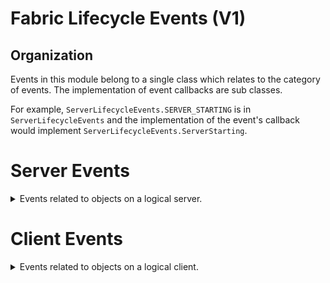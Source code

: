 # Fabric Lifecycle Events (V1)

## Organization

Events in this module belong to a single class which relates to the category of events.
The implementation of event callbacks are sub classes.

For example, `ServerLifecycleEvents.SERVER_STARTING` is in `ServerLifecycleEvents` and the implementation of the event's callback would implement `ServerLifecycleEvents.ServerStarting`.

# Server Events

<details><summary>Events related to objects on a logical server.</summary>

## `ServerLifecycleEvents`

<details><summary>Contains lifecycle events related to a Minecraft Server.</summary>

#### `ServerLifecycleEvents.SERVER_STARTING`

- Called when a Minecraft server is starting. This is called before any worlds are loaded, no players are connected yet and the `PlayerManager` is null.
- Mods which rely on tracking the current server instance may use this event to capture the server instance.

#### `ServerLifecycleEvents.SERVER_STARTED`

- Called when a Minecraft server has finshed starting and is about to tick for the first time. When this event is called, all worlds have been loaded and players are ready to be accepted.

#### `ServerLifecycleEvents.SERVER_STOPPING`

- Called when a Minecraft server has started shutting down.
- This occurs before the server's network channel is closed and before any connected players are disconnected.

#### `ServerLifecycleEvents.SERVER_STOPPED`

- Called when a Minecraft server has stopped.
All worlds have been closed and all (block) entities and players have been unloaded.
- If a mod stores the server instance anywhere, this event should be used for reference cleanup.
- Depending on the implementation of the server the following may occur after this event is called:
    - On an integrated server (`EnvType.CLIENT`), the client will continue running.
    - On a dedicated server (`EnvType.SERVER`), this will be the last event called. The JVM will terminate after this event.

#### `ServerLifecycleEvents.START_DATA_PACK_RELOAD`
- Called before a Minecraft server reloads data packs.
- In vanilla, this is typically called after `/reload` command is executed.

#### `ServerLifecycleEvents.END_DATA_PACK_RELOAD`
- Called after a Minecraft server has reloaded data packs.
- This event does not garuntee the data pack reload was successful.
- Per the `EndDataPackReload` interface, the last `boolean` parameter specifies whether the data pack reload was successful.

```java
@FunctionalInterface
public interface EndDataPackReload {
    void endDataPackReload(MinecraftServer server, ServerResourceManager serverResourceManager, boolean success);
}
```
- If the data pack reload is successful, data packs will be set. If the reload failed, then the currently loaded data packs will be kept.
</details>

## `ServerTickEvents`

<details><summary>Contains events related to the ticking of a Minecraft server.</summary>

#### `ServerTickEvents.START_SERVER_TICK`
- Called at the start of the server tick.
- This event can be used by mods to pre-process before the server tick occurs.

#### `ServerTickEvents.END_SERVER_TICK`
- Called at the end of the server tick.

#### `ServerTickEvents.START_WORLD_TICK`
- Called at the start of a ServerWorld's tick.

#### `ServerTickEvents.END_WORLD_TICK`
- Called at the end of a ServerWorld's tick.
- End of world tick may be used to start async computations for the next tick.
</details>

## `ServerWorldEvents`

<details><summary>Events related to the lifecycle of server worlds.</summary>

#### `ServerWorldEvents.LOAD`
- Called when a world is loaded by a Minecraft server.
- This event may be called at any time, but is typically called between `ServerLifecycleEvents.SERVER_STARTING` and `ServerLifecycleEvents.SERVER_STARTED`.
- Mods which implement dynamically loaded dimensions may call this event to notify other mods of a new server world being loaded.

#### `ServerWorldEvents.UNLOAD`
- Called before a world is unloaded by a Minecraft server.
- This event may be called at any time but is typically called after a server has started shutting down (`ServerLifecycleEvents.SERVER_STOPPING`).
- Mods which implement dynamically loaded dimensions may call this event to notify other mods of a server world being unloaded for reference cleanup.
</details>

## `ServerChunkEvents`

<details><summary>Events related to the lifecycle of chunks in a server world.</summary>

#### `ServerChunkEvents.CHUNK_LOAD`
- Called when an chunk is loaded into a ServerWorld.
- The chunk may be modified when this event is called.

#### `ServerChunkEvents.CHUNK_UNLOAD`
- Called when an chunk is unloaded from a ServerWorld.
- The chunk may be modified when this event is called.
</details>

## `ServerEntityEvents`

<details><summary>Events related to the lifecycle of entities in a server world.</summary>

#### `ServerEntityEvents.ENTITY_LOAD`
- Called when an Entity is loaded into a ServerWorld.
- The entity is present in the server world when this event is called.
- **The unload event has not been implemented yet.**
</details>

## `ServerBlockEntityEvents`

<details><summary>Events related to the lifecycle of block entities in a server world.</summary>

#### `ServerBlockEntityEvents.BLOCK_ENTITY_LOAD`
- Called when an BlockEntity is loaded into a ServerWorld.
- The block entity is present in the server world when this event is called.

#### `ServerBlockEntityEvents.BLOCK_ENTITY_UNLOAD`
- Called when an BlockEntity is about to be unloaded from a ServerWorld.
- The block entity is present in the server world when this event is called.
</details>

</details>

# Client Events

<details><summary>Events related to objects on a logical client.</summary>

**Note: These events are only available on a client. Trying to access these events on a dedicated server will cause the game to crash.**

## `ClientLifecycleEvents`

<details><summary>Events related to the lifecycle of a Minecraft client</summary>

#### `ClientLifecycleEvents.CLIENT_STARTED`
- Called when Minecraft has started and it's client about to tick for the first time.
- This occurs while the splash screen is displayed.

#### `ClientLifecycleEvents.CLIENT_STOPPING`
- Called when Minecraft's client begins to stop.
- This is caused by quitting while in game, or closing the game window.
- This is called before the integrated server is stopped.
</details>

## `ClientTickEvents`

<details><summary>Events related to ticking of a Minecraft client.</summary>

#### `ClientTickEvents.START_CLIENT_TICK`
- Called at the start of the client tick.

#### `ClientTickEvents.END_CLIENT_TICK`
- Called at the end of the client tick.

#### `ClientTickEvents.START_WORLD_TICK`
- Called at the start of a client world's tick.

#### `ClientTickEvents.END_WORLD_TICK`
- Called at the end of a client world's tick.
- End of world tick may be used to start async computations for the next tick.
</details>

## `ClientChunkEvents`

<details><summary>Events related to the lifecycle of chunks on a Minecraft client</summary>

#### `ClientChunkEvents.CHUNK_LOAD`
- Called when a chunk is loaded into a client world.

#### `ClientChunkEvents.CHUNK_UNLOAD`
- Called when a chunk is about to be unloaded from a client world.
</details>

## `ClientEntityEvents`

<details><summary>Events related to the lifecycle of entities in a client world</summary>

#### `ClientEntityEvents.ENTITY_LOAD`
- Called when an Entity is loaded into a client world.
- The entity is present in the client world when this event is called.

#### `ClientEntityEvents.ENTITY_UNLOAD`
- Called when an Entity is about to be unloaded from a client world.
- The entity is present in the client world when this event is called.
</details>

## `ClientBlockEntityEvents`

<details><summary>Events related to the lifecycle of block entities in a client world</summary>

#### `ClientBlockEntityEvents.BLOCK_ENTITY_LOAD`
- Called when a BlockEntity is loaded into a client world.
- The block entity is present in the client world when this event is called.

#### `ClientBlockEntityEvents.BLOCK_ENTITY_LOAD`
- Called when a BlockEntity is about to be unloaded from a client world.
- The block entity is present in the client world when this event is called.
</details>

</details>
